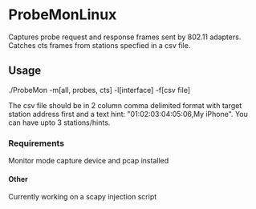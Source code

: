 # ProbeMonLinux
Captures probe request and response frames sent by 802.11 adapters. Catches cts frames from stations specfied in a csv file.

## Usage
./ProbeMon -m[all, probes, cts] -l[interface] -f[csv file]

The csv file should be in 2 column comma delimited format with target station address first and a text hint: "01:02:03:04:05:06,My iPhone". You can have upto 3 stations/hints.

### Requirements
Monitor mode capture device and pcap installed

#### Other
Currently working on a scapy injection script
